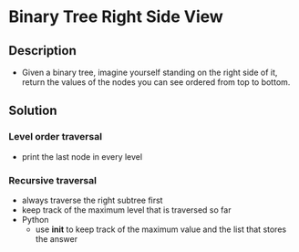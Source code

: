# Binary Tree Right Side View

## Description

* Given a binary tree, imagine yourself standing on the right side of it, return the values of the nodes you can see ordered from top to bottom.

## Solution

### Level order traversal

* print the last node in every level

### Recursive traversal

* always traverse the right subtree first
* keep track of the maximum level that is traversed so far
* Python
  * use __init__ to keep track of the maximum value and the list that stores the answer
